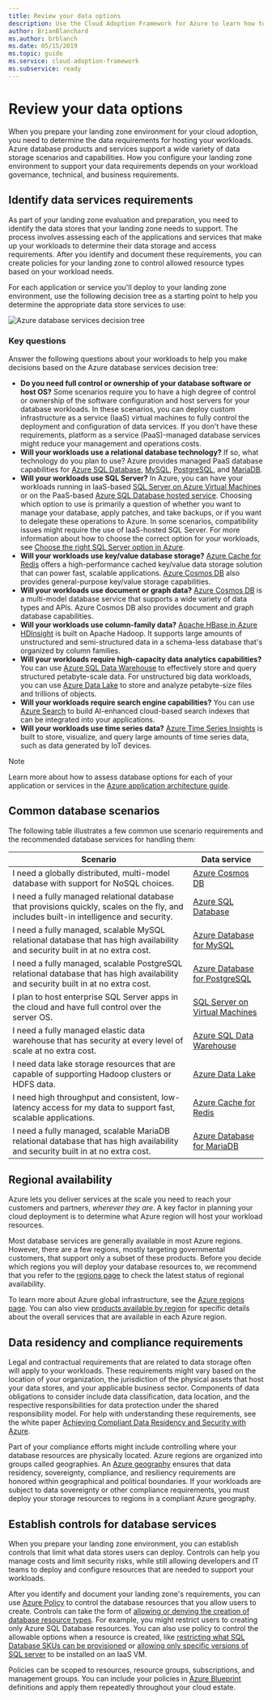 ```yaml
---
title: Review your data options
description: Use the Cloud Adoption Framework for Azure to learn how to determine the data requirements for hosting your workloads.
author: BrianBlanchard
ms.author: brblanch
ms.date: 05/15/2019
ms.topic: guide
ms.service: cloud-adoption-framework
ms.subservice: ready
---
```


# Review your data options

When you prepare your landing zone environment for your cloud adoption, you need to determine the data requirements for hosting your workloads. Azure database products and services support a wide variety of data storage scenarios and capabilities. How you configure your landing zone environment to support your data requirements depends on your workload governance, technical, and business requirements.

## Identify data services requirements

As part of your landing zone evaluation and preparation, you need to identify the data stores that your landing zone needs to support. The process involves assessing each of the applications and services that make up your workloads to determine their data storage and access requirements. After you identify and document these requirements, you can create policies for your landing zone to control allowed resource types based on your workload needs.

For each application or service you'll deploy to your landing zone environment, use the following decision tree as a starting point to help you determine the appropriate data store services to use:

![Azure database services decision tree](../../_images/ready/data-decision-tree.png)

### Key questions

Answer the following questions about your workloads to help you make decisions based on the Azure database services decision tree:

- **Do you need full control or ownership of your database software or host OS?** Some scenarios require you to have a high degree of control or ownership of the software configuration and host servers for your database workloads. In these scenarios, you can deploy custom infrastructure as a service (IaaS) virtual machines to fully control the deployment and configuration of data services. If you don't have these requirements, platform as a service (PaaS)-managed database services might reduce your management and operations costs.
- **Will your workloads use a relational database technology?** If so, what technology do you plan to use? Azure provides managed PaaS database capabilities for [Azure SQL Database](https://docs.microsoft.com/azure/sql-database/sql-database-technical-overview), [MySQL](https://docs.microsoft.com/azure/mysql/overview), [PostgreSQL](https://docs.microsoft.com/azure/postgresql/overview), and [MariaDB](https://docs.microsoft.com/azure/mariadb/overview).
- **Will your workloads use SQL Server?** In Azure, you can have your workloads running in IaaS-based [SQL Server on Azure Virtual Machines](https://azure.microsoft.com/services/virtual-machines/sql-server) or on the PaaS-based [Azure SQL Database hosted service](https://docs.microsoft.com/azure/sql-database/sql-database-technical-overview). Choosing which option to use is primarily a question of whether you want to manage your database, apply patches, and take backups, or if you want to delegate these operations to Azure. In some scenarios, compatibility issues might require the use of IaaS-hosted SQL Server. For more information about how to choose the correct option for your workloads, see [Choose the right SQL Server option in Azure](https://docs.microsoft.com/azure/sql-database/sql-database-paas-vs-sql-server-iaas).
- **Will your workloads use key/value database storage?** [Azure Cache for Redis](https://docs.microsoft.com/azure/azure-cache-for-redis/cache-overview) offers a high-performance cached key/value data storage solution that can power fast, scalable applications. [Azure Cosmos DB](https://docs.microsoft.com/azure/cosmos-db/introduction) also provides general-purpose key/value storage capabilities.
- **Will your workloads use document or graph data?** [Azure Cosmos DB](https://docs.microsoft.com/azure/cosmos-db/introduction) is a multi-model database service that supports a wide variety of data types and APIs. Azure Cosmos DB also provides document and graph database capabilities.
- **Will your workloads use column-family data?** [Apache HBase in Azure HDInsight](https://docs.microsoft.com/azure/hdinsight/hbase/apache-hbase-overview) is built on Apache Hadoop. It supports large amounts of unstructured and semi-structured data in a schema-less database that's organized by column families.
- **Will your workloads require high-capacity data analytics capabilities?** You can use [Azure SQL Data Warehouse](https://docs.microsoft.com/azure/sql-data-warehouse/sql-data-warehouse-overview-what-is) to effectively store and query structured petabyte-scale data. For unstructured big data workloads, you can use [Azure Data Lake](https://azure.microsoft.com/solutions/data-lake) to store and analyze petabyte-size files and trillions of objects.
- **Will your workloads require search engine capabilities?** You can use [Azure Search](https://docs.microsoft.com/azure/search/search-what-is-azure-search) to build AI-enhanced cloud-based search indexes that can be integrated into your applications.
- **Will your workloads use time series data?** [Azure Time Series Insights](https://docs.microsoft.com/azure/time-series-insights/time-series-insights-overview) is built to store, visualize, and query large amounts of time series data, such as data generated by IoT devices.

> [!NOTE]
> Learn more about how to assess database options for each of your application or services in the [Azure application architecture guide](https://docs.microsoft.com/azure/architecture/guide/technology-choices/data-store-comparison).

## Common database scenarios

The following table illustrates a few common use scenario requirements and the recommended database services for handling them:

| **Scenario** | **Data service** |
|-----|-----|
| I need a globally distributed, multi-model database with support for NoSQL choices. | [Azure Cosmos DB](https://docs.microsoft.com/azure/cosmos-db/introduction) |
| I need a fully managed relational database that provisions quickly, scales on the fly, and includes built-in intelligence and security. | [Azure SQL Database](https://docs.microsoft.com/azure/sql-database/sql-database-technical-overview) |
| I need a fully managed, scalable MySQL relational database that has high availability and security built in at no extra cost. | [Azure Database for MySQL](https://docs.microsoft.com/azure/mysql/overview) |
| I need a fully managed, scalable PostgreSQL relational database that has high availability and security built in at no extra cost. | [Azure Database for PostgreSQL](https://docs.microsoft.com/azure/postgresql/overview) |
| I plan to host enterprise SQL Server apps in the cloud and have full control over the server OS. | [SQL Server on Virtual Machines](https://docs.microsoft.com/azure/virtual-machines/windows/sql/virtual-machines-windows-sql-server-iaas-overview) |
| I need a fully managed elastic data warehouse that has security at every level of scale at no extra cost. | [Azure SQL Data Warehouse](https://docs.microsoft.com/azure/sql-data-warehouse/sql-data-warehouse-overview-what-is) |
| I need data lake storage resources that are capable of supporting Hadoop clusters or HDFS data. | [Azure Data Lake](https://azure.microsoft.com/solutions/data-lake) |
| I need high throughput and consistent, low-latency access for my data to support fast, scalable applications. | [Azure Cache for Redis](https://docs.microsoft.com/azure/azure-cache-for-redis/cache-overview) |
| I need a fully managed, scalable MariaDB relational database that has high availability and security built in at no extra cost. | [Azure Database for MariaDB](https://docs.microsoft.com/azure/mariadb/overview) |

## Regional availability

Azure lets you deliver services at the scale you need to reach your customers and partners, _wherever they are_. A key factor in planning your cloud deployment is to determine what Azure region will host your workload resources.

Most database services are generally available in most Azure regions. However, there are a few regions, mostly targeting governmental customers, that support only a subset of these products. Before you decide which regions you will deploy your database resources to, we recommend that you refer to the [regions page](https://azure.microsoft.com/global-infrastructure/services/?regions=all&products=data-factory,sql-server-stretch-database,redis-cache,database-migration,sql-data-warehouse,postgresql,mariadb,cosmos-db,mysql,sql-database) to check the latest status of regional availability.

To learn more about Azure global infrastructure, see the [Azure regions page](https://azure.microsoft.com/global-infrastructure/regions). You can also view [products available by region](https://azure.microsoft.com/global-infrastructure/services/?regions=all&products=all) for specific details about the overall services that are available in each Azure region.

## Data residency and compliance requirements

Legal and contractual requirements that are related to data storage often will apply to your workloads. These requirements might vary based on the location of your organization, the jurisdiction of the physical assets that host your data stores, and your applicable business sector. Components of data obligations to consider include data classification, data location, and the respective responsibilities for data protection under the shared responsibility model. For help with understanding these requirements, see the white paper [Achieving Compliant Data Residency and Security with Azure](https://azure.microsoft.com/resources/achieving-compliant-data-residency-and-security-with-azure).

Part of your compliance efforts might include controlling where your database resources are physically located. Azure regions are organized into groups called geographies. An [Azure geography](https://azure.microsoft.com/global-infrastructure/geographies) ensures that data residency, sovereignty, compliance, and resiliency requirements are honored within geographical and political boundaries. If your workloads are subject to data sovereignty or other compliance requirements, you must deploy your storage resources to regions in a compliant Azure geography.

## Establish controls for database services

When you prepare your landing zone environment, you can establish controls that limit what data stores users can deploy. Controls can help you manage costs and limit security risks, while still allowing developers and IT teams to deploy and configure resources that are needed to support your workloads.

After you identify and document your landing zone's requirements, you can use [Azure Policy](https://docs.microsoft.com/azure/governance/policy/overview) to control the database resources that you allow users to create. Controls can take the form of [allowing or denying the creation of database resource types](https://docs.microsoft.com/azure/governance/policy/samples/allowed-resource-types). For example, you might restrict users to creating only Azure SQL Database resources. You can also use policy to control the allowable options when a resource is created, like [restricting what SQL Database SKUs can be provisioned](https://docs.microsoft.com/azure/governance/policy/samples/allowed-sql-db-skus) or [allowing only specific versions of SQL server](https://docs.microsoft.com/azure/governance/policy/samples/require-sql-12) to be installed on an IaaS VM.

Policies can be scoped to resources, resource groups, subscriptions, and management groups. You can include your policies in [Azure Blueprint](https://docs.microsoft.com/azure/governance/blueprints/overview) definitions and apply them repeatedly throughout your cloud estate.
